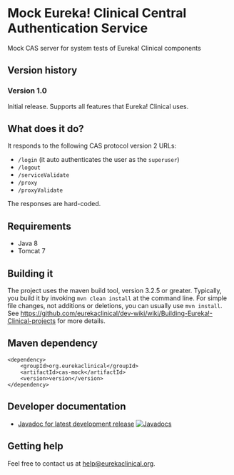 # Mock Eureka! Clinical Central Authentication Service
Mock CAS server for system tests of Eureka! Clinical components

## Version history
### Version 1.0
Initial release. Supports all features that Eureka! Clinical uses.

## What does it do?

It responds to the following CAS protocol version 2 URLs:
* `/login` (it auto authenticates the user as the `superuser`) 
* `/logout`
* `/serviceValidate`
* `/proxy`
* `/proxyValidate`

The responses are hard-coded.

## Requirements
* Java 8
* Tomcat 7

## Building it
The project uses the maven build tool, version 3.2.5 or greater. Typically, you build it by invoking `mvn clean install` at the command line. For simple file changes, not additions or deletions, you can usually use `mvn install`. See https://github.com/eurekaclinical/dev-wiki/wiki/Building-Eureka!-Clinical-projects for more details.

## Maven dependency
```
<dependency>
    <groupId>org.eurekaclinical</groupId>
    <artifactId>cas-mock</artifactId>
    <version>version</version>
</dependency>
```

## Developer documentation
* [Javadoc for latest development release](http://javadoc.io/doc/org.eurekaclinical/cas-mock) [![Javadocs](http://javadoc.io/badge/org.eurekaclinical/cas-mock.svg)](http://javadoc.io/doc/org.eurekaclinical/cas-mock)

## Getting help
Feel free to contact us at help@eurekaclinical.org.
